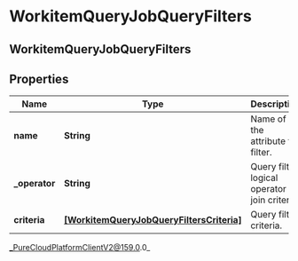 # WorkitemQueryJobQueryFilters

## WorkitemQueryJobQueryFilters

## Properties

|Name | Type | Description | Notes|
|------------ | ------------- | ------------- | -------------|
| **name** | **String** | Name of the attribute to filter. | |
| **_operator** | **String** | Query filter logical operator to join criteria. | [optional] |
| **criteria** | [**[WorkitemQueryJobQueryFiltersCriteria]**](WorkitemQueryJobQueryFiltersCriteria) | Query filter criteria. | |



_PureCloudPlatformClientV2@159.0.0_
